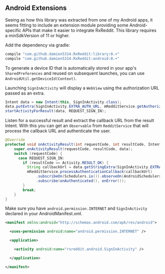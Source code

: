 ## Android Extensions

Seeing as how this library was extracted from one of my Android apps, it seems fitting to include an extension module providing some Android-specific APIs that make it easier to integrate RxReddit. This library requires a minSdkVersion of 11 or higher.

Add the dependency via gradle:

```gradle
compile "com.github.damien5314.RxReddit:library:0.+"
compile "com.github.damien5314.RxReddit:android:0.+"
```

To generate a device ID that is automatically stored in your app's `SharedPreferences` and reused on subsequent launches, you can use `AndroidUtil.getDeviceId(Context)`.

Launching `SignInActivity` will display a `WebView` using the authorization URL passed as an extra.

```java
Intent data = new Intent(this, SignInActivity.class);
data.putExtra(SignInActivity.EXTRA_AUTH_URL, mRedditService.getAuthorizationUrl());
startActivityForResult(data, REQUEST_SIGN_IN);
```

Listen for a successful result and extract the callback URL from the result Intent. With this you can get an `Observable` from `RedditService` that will process the callback URL and authenticate the user.

```java
@Override
protected void onActivityResult(int requestCode, int resultCode, Intent data) {
    super.onActivityResult(requestCode, resultCode, data);
    switch (requestCode) {
      case REQUEST_SIGN_IN:
        if (resultCode == Activity.RESULT_OK) {
          String callbackUrl = data.getStringExtra(SignInActivity.EXTRA_CALLBACK_URL);
          mRedditService.processAuthenticationCallback(callbackUrl)
              .subscribeOn(Schedulers.io()).observeOn(AndroidSchedulers.mainThread())
              .subscribe(onAuthenticated(), onError());
        }
        break;
    }
}
```

Make sure you have `android.permission.INTERNET` and `SignInActivity` declared in your AndroidManifest.xml.

```xml
<manifest xmlns:android="http://schemas.android.com/apk/res/android">

  <uses-permission android:name="android.permission.INTERNET" />

  <application>

    <activity android:name="rxreddit.android.SignInActivity" />

  </application>

</manifest>

```